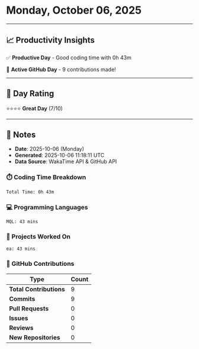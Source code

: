 # Monday, October 06, 2025

---

## 📈 Productivity Insights

✅ **Productive Day** - Good coding time with 0h 43m

🚀 **Active GitHub Day** - 9 contributions made!

---

## 🎯 Day Rating

⭐⭐⭐⭐ **Great Day** (7/10)

---

## 📝 Notes

- **Date**: 2025-10-06 (Monday)
- **Generated**: 2025-10-06 11:18:11 UTC
- **Data Source**: WakaTime API & GitHub API


### ⏱️ Coding Time Breakdown

```
Total Time: 0h 43m
```

### 💻 Programming Languages

```
MQL: 43 mins
```

### 📂 Projects Worked On

```
ea: 43 mins

```


### 🐙 GitHub Contributions

| Type | Count |
|------|-------|
| **Total Contributions** | 9 |
| **Commits** | 9 |
| **Pull Requests** | 0 |
| **Issues** | 0 |
| **Reviews** | 0 |
| **New Repositories** | 0 |

